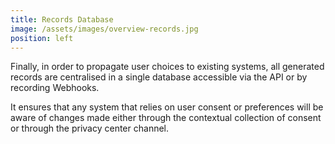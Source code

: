 ```yaml
---
title: Records Database
image: /assets/images/overview-records.jpg
position: left
---
```


Finally, in order to propagate user choices to existing systems, all generated records are centralised in a single database accessible via the API or by recording Webhooks.

It ensures that any system that relies on user consent or preferences will be aware of changes made either through the contextual collection of consent or through the privacy center channel.
